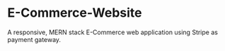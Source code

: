 # E-Commerce-Website
A responsive, MERN stack E-Commerce web application using Stripe as payment gateway. 
